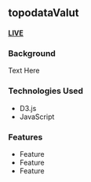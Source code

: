 ## topodataValut

#### [LIVE](sample)

### Background
Text Here

### Technologies Used
+ D3.js
+ JavaScript

### Features
+ Feature
+ Feature
+ Feature
